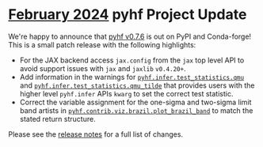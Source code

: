 # [February 2024][newsletter] pyhf Project Update

We're happy to announce that [pyhf v0.7.6](https://github.com/scikit-hep/pyhf/releases/tag/v0.7.6) is out on PyPI and Conda-forge!
This is a small patch release with the following highlights:

* For the JAX backend access `jax.config` from the `jax` top level API to avoid support issues with `jax` and `jaxlib` `v0.4.20+`.
* Add information in the warnings for [`pyhf.infer.test_statistics.qmu`](https://pyhf.readthedocs.io/en/v0.7.6/_generated/pyhf.infer.test_statistics.qmu.html#pyhf.infer.test_statistics.qmu) and [`pyhf.infer.test_statistics.qmu_tilde`](https://pyhf.readthedocs.io/en/v0.7.6/_generated/pyhf.infer.test_statistics.qmu.html#pyhf.infer.test_statistics.qmu_tilde) that provides users with the higher level `pyhf.infer` APIs `kwarg` to set the correct test statistic.
* Correct the variable assignment for the one-sigma and two-sigma limit band artists in [`pyhf.contrib.viz.brazil.plot_brazil_band`](https://pyhf.readthedocs.io/en/v0.7.6/_generated/pyhf.contrib.viz.brazil.plot_brazil_band.html#pyhf.contrib.viz.brazil.plot_brazil_band) to match the stated return structure.

Please see the [release notes](https://github.com/scikit-hep/pyhf/releases/) for a full list of changes.

[newsletter]: https://numfocus.salsalabs.org/numfocus__newsletter_feb2024
